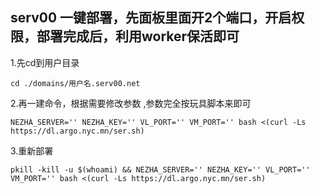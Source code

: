 ## serv00 一键部署，先面板里面开2个端口，开启权限，部署完成后，利用worker保活即可

1.先cd到用户目录
```
cd ./domains/用户名.serv00.net
```
2.再一建命令，根据需要修改参数
,参数完全按玩具脚本来即可
```
NEZHA_SERVER='' NEZHA_KEY='' VL_PORT='' VM_PORT='' bash <(curl -Ls https://dl.argo.nyc.mn/ser.sh)
```
3.重新部署
```
pkill -kill -u $(whoami) && NEZHA_SERVER='' NEZHA_KEY='' VL_PORT='' VM_PORT='' bash <(curl -Ls https://dl.argo.nyc.mn/ser.sh)
```
